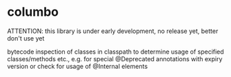 columbo
=======

ATTENTION: this library is under early development, no release yet, better don't use yet

bytecode inspection of classes in classpath to determine usage of specified classes/methods etc., 
e.g. for special @Deprecated annotations with expiry version or check for usage of @Internal elements
